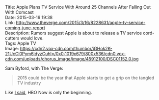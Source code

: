 Title: Apple Plans TV Service With Around 25 Channels After Falling Out With Comcast  
Date: 2015-03-16 19:38  
Link: http://www.theverge.com/2015/3/16/8228631/apple-tv-service-coming-june-report  
Description: Rumors suggest Apple is about to release a TV service cord-cutters would love.  
Tags: Apple TV  
Image: https://cdn2.vox-cdn.com/thumbor/iGHok2K-21UcCl0Pym6idyzCuhI=/0x0:1019x679/800x536/cdn0.vox-cdn.com/uploads/chorus_image/image/45912100/DSC01152.0.jpg  

Sam Byford, with The Verge:

> 2015 could be the year that Apple starts to get a grip on the tangled TV industry

Like [I said][theoveranalyzed], HBO Now is only the beginning.

[theoveranalyzed]: /2015/3/9/the-record-industry-reportedly-wont-let-apple-price-its-streaming-service-below-10 "My post on Apple's pricing for its streaming service"